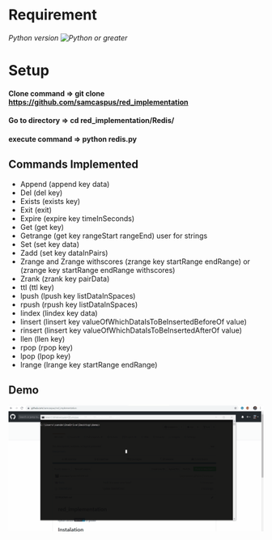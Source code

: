 # Requirement
###### Python version ![Python](https://img.shields.io/badge/python-3-blue.svg) or greater

# Setup 
#### Clone command => git clone https://github.com/samcaspus/red_implementation
#### Go to directory => cd red_implementation/Redis/
#### execute command => python redis.py

## Commands Implemented
- Append (append key data)
- Del (del key)
- Exists (exists key)
- Exit (exit)
- Expire (expire key timeInSeconds)
- Get (get key)
- Getrange (get key rangeStart rangeEnd) user for strings
- Set (set key data)
- Zadd (set key dataInPairs)
- Zrange and Zrange withscores (zrange key startRange endRange) or (zrange key startRange endRange withscores)
- Zrank (zrank key pairData)
- ttl (ttl key)
- lpush (lpush key listDataInSpaces)
- rpush (rpush key listDataInSpaces)
- lindex (lindex key data)
- linsert (linsert key valueOfWhichDataIsToBeInsertedBeforeOf value)
- rinsert (linsert key valueOfWhichDataIsToBeInsertedAfterOf value)
- llen (llen key)
- rpop (rpop key)
- lpop (lpop key)
- lrange (lrange key startRange endRange)

## Demo
![demo](redis.gif)

